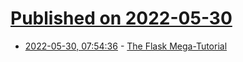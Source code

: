 # [Published on 2022-05-30](index.md)

* [2022-05-30, 07:54:36](https://news.ycombinator.com/item?id=31556522) - [The Flask Mega-Tutorial](https://blog.miguelgrinberg.com/post/the-flask-mega-tutorial-part-i-hello-world)
